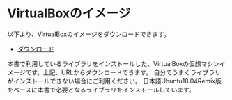 # VirtualBoxのイメージ

以下より、VirtualBoxのイメージをダウンロードできます。


- [ダウンロード](https://kujirahand-my.sharepoint.com/:u:/g/personal/kujira_kujirahand_onmicrosoft_com/EVY3-7xs2-5Egqfd2Hm3LEkB_QM_akhNDY0e6CDbUI8pJQ?e=bpg38M)

本書で利用しているライブラリをインストールした、VirtualBoxの仮想マシンイメージです。上記、URLからダウンロードできます。
自分でうまくライブラリがインストールできない場合にご利用ください。
日本語Ubuntu18.04Remix版をベースに本書で必要となるライブラリをインストールしています。


